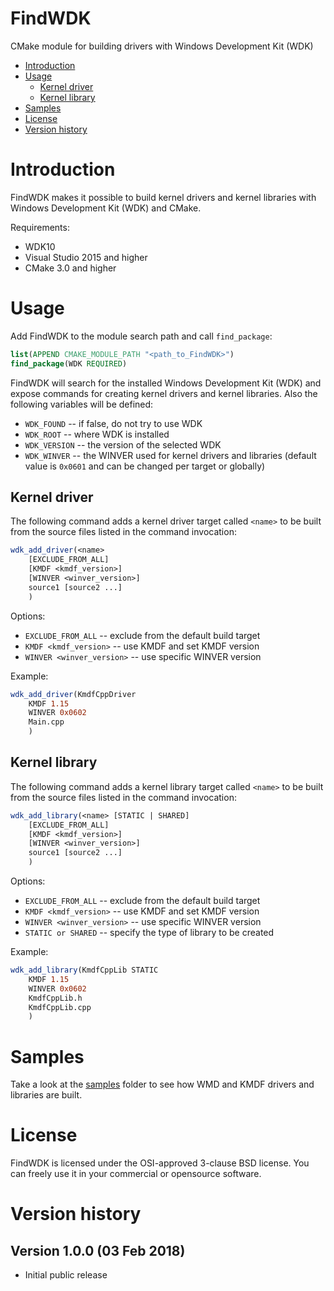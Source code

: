 # FindWDK
CMake module for building drivers with Windows Development Kit (WDK)

- [Introduction](#introduction)
- [Usage](#usage)
  - [Kernel driver](#kernel-driver)
  - [Kernel library](#kernel-library)
- [Samples](#samples)
- [License](#license)
- [Version history](#version-history)

# Introduction
FindWDK makes it possible to build kernel drivers and kernel libraries with Windows Development Kit (WDK) and CMake.

Requirements:
- WDK10
- Visual Studio 2015 and higher
- CMake 3.0 and higher

# Usage
Add FindWDK to the module search path and call `find_package`:

```cmake
list(APPEND CMAKE_MODULE_PATH "<path_to_FindWDK>")
find_package(WDK REQUIRED)
```

FindWDK will search for the installed Windows Development Kit (WDK) and expose commands for creating kernel drivers and kernel libraries. Also the following variables will be defined:
- `WDK_FOUND` -- if false, do not try to use WDK
- `WDK_ROOT` -- where WDK is installed
- `WDK_VERSION` -- the version of the selected WDK
- `WDK_WINVER` -- the WINVER used for kernel drivers and libraries (default value is `0x0601` and can be changed per target or globally)

## Kernel driver
The following command adds a kernel driver target called `<name>` to be built from the source files listed in the command invocation:

```cmake
wdk_add_driver(<name> 
    [EXCLUDE_FROM_ALL]
    [KMDF <kmdf_version>]
    [WINVER <winver_version>]
    source1 [source2 ...]
    )
```

Options:
- `EXCLUDE_FROM_ALL` -- exclude from the default build target
- `KMDF <kmdf_version>` -- use KMDF and set KMDF version
- `WINVER <winver_version>` -- use specific WINVER version

Example:

```cmake
wdk_add_driver(KmdfCppDriver 
    KMDF 1.15 
    WINVER 0x0602
    Main.cpp
    )
```

## Kernel library
The following command adds a kernel library target called `<name>` to be built from the source files listed in the command invocation:

```cmake
wdk_add_library(<name> [STATIC | SHARED]
    [EXCLUDE_FROM_ALL]
    [KMDF <kmdf_version>]
    [WINVER <winver_version>]
    source1 [source2 ...]
    )
```

Options:
- `EXCLUDE_FROM_ALL` -- exclude from the default build target
- `KMDF <kmdf_version>` -- use KMDF and set KMDF version
- `WINVER <winver_version>` -- use specific WINVER version
- `STATIC or SHARED` -- specify the type of library to be created

Example:

```cmake
wdk_add_library(KmdfCppLib STATIC 
    KMDF 1.15
    WINVER 0x0602
    KmdfCppLib.h 
    KmdfCppLib.cpp
    )
```

# Samples
Take a look at the [samples](samples) folder to see how WMD and KMDF drivers and libraries are built.

# License
FindWDK is licensed under the OSI-approved 3-clause BSD license. You can freely use it in your commercial or opensource software.

# Version history

## Version 1.0.0 (03 Feb 2018)
- Initial public release